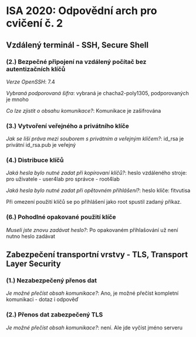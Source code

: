 # ISA 2020: Odpovědní arch pro cvičení č. 2

## Vzdálený terminál - SSH, Secure Shell

### (2.) Bezpečné připojení na vzdálený počítač bez autentizačních klíčů

*Verze OpenSSH*: 7.4

*Vybraná podporovaná šifra*: vybraná je chacha2-poly1305, podporovaných je mnoho

*Co lze zjistit o obsahu komunikace?*: Komunikace je zašifrována

### (3.) Vytvoření veřejného a privátního klíče

*Jak se liší práva mezi souborem s privátním a veřejným klíčem?*:
id_rsa je privátní
id_rsa.pub je veřejný

### (4.) Distribuce klíčů

*Jaká hesla bylo nutné zadat při kopírovaní klíčů?*:
heslo vzdáleného stroje: pro uživatele - user4lab
                         pro správce - root4lab

*Jaká hesla bylo nutné zadat při opětovném přihlášení?*:
heslo klíče: fitvutisa


Při omezení použití klíčů se po přihlášení jako root spustil zadaný příkaz.

### (6.) Pohodlné opakované použití klíče

*Museli jste znovu zadávat heslo?*: Po opakovaném přihlašování už není nutno heslo zadávat

## Zabezpečení transportní vrstvy - TLS, Transport Layer Security

### (1.) Nezabezpečený přenos dat

*Je možné přečíst obsah komunikace?*: Ano, je možné přečíst kompletní komunikaci - dotaz i odpověď

### (2.) Přenos dat zabezpečený TLS

*Je možné přečíst obsah komunikace?*: není. Ale jde vyčíst jméno serveru
